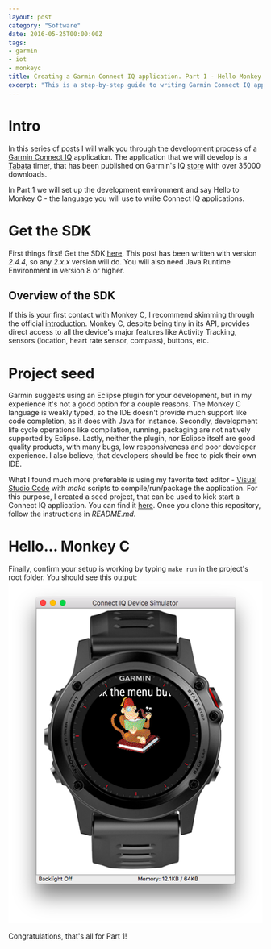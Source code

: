 ```yaml
---
layout: post
category: "Software"
date: 2016-05-25T00:00:00Z
tags:
- garmin
- iot
- monkeyc
title: Creating a Garmin Connect IQ application. Part 1 - Hello Monkey C!
excerpt: "This is a step-by-step guide to writing Garmin Connect IQ applications."
---
```


# Intro
In this series of posts I will walk you through the development process of a [Garmin Connect IQ](http://developer.garmin.com/connect-iq/) application. The application that we will develop is a [Tabata](https://www.verywell.com/tabata-training-definition-1230982) timer, that has been published on Garmin's IQ [store](https://apps.garmin.com/en-US/apps/62708c6e-b063-4cb1-994f-283b32d5ddf8) with over 35000 downloads.

In Part 1 we will set up the development environment and say Hello to Monkey C - the language you will use to write Connect IQ applications.

# Get the SDK
First things first! Get the SDK [here](https://developer.garmin.com/connect-iq/overview/). This post has been written with version *2.4.4*, so any *2.x.x* version will do. You will also need Java Runtime Environment in version 8 or higher.

## Overview of the SDK
If this is your first contact with Monkey C, I recommend skimming through the official [introduction](https://developer.garmin.com/connect-iq/programmers-guide/monkey-c/). Monkey C, despite being tiny in its API, provides direct access to all the device's major features like Activity Tracking, sensors (location, heart rate sensor, compass), buttons, etc.

# Project seed
Garmin suggests using an Eclipse plugin for your development, but in my experience it's not a good option for a couple reasons. The Monkey C language is weakly typed, so the IDE doesn't provide much support like code completion, as it does with Java for instance. Secondly, development life cycle operations like compilation, running, packaging are not natively supported by Eclipse. Lastly, neither the plugin, nor Eclipse itself are good quality products, with many bugs, low responsiveness and poor developer experience. I also believe, that developers should be free to pick their own IDE.

What I found much more preferable is using my favorite text editor - [Visual Studio Code](https://code.visualstudio.com/) with *make* scripts to compile/run/package the application. For this purpose, I created a seed project, that can be used to kick start a Connect IQ application. You can find it [here](https://github.com/danielsiwiec/garmin-connect-seed). Once you clone this repository, follow the instructions in *README.md*.

# Hello... Monkey C
Finally, confirm your setup is working by typing ```make run``` in the project's root folder. You should see this output:
![monkey](monkey.png)

Congratulations, that's all for Part 1!
